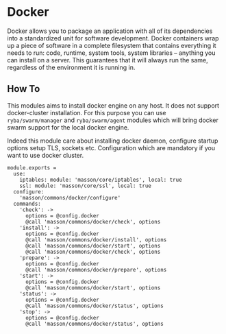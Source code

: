 
# Docker

Docker allows you to package an application with all of its dependencies into a
standardized unit for software development. Docker containers wrap up a piece of
software in a complete filesystem that contains everything it needs to run:
code, runtime, system tools, system libraries – anything you can install on a
server. This guarantees that it will always run the same, regardless of the
environment it is running in. 

## How To

This modules aims to install docker engine on any host. It does not support docker-cluster
installation. For this purpose you can use `ryba/swarm/manager` and `ryba/swarm/agent`
modules which will bring docker swarm support for the local docker engine.

Indeed this module care about installing docker daemon, configure startup options
setup TLS, sockets etc. Configuration which are mandatory if you want to use docker cluster.

    module.exports =
      use:
        iptables: module: 'masson/core/iptables', local: true
        ssl: module: 'masson/core/ssl', local: true
      configure:
        'masson/commons/docker/configure'
      commands:
        'check': ->
          options = @config.docker
          @call 'masson/commons/docker/check', options
        'install': ->
          options = @config.docker
          @call 'masson/commons/docker/install', options
          @call 'masson/commons/docker/start', options
          @call 'masson/commons/docker/check', options
        'prepare': ->
          options = @config.docker
          @call 'masson/commons/docker/prepare', options
        'start': ->
          options = @config.docker
          @call 'masson/commons/docker/start', options
        'status': ->
          options = @config.docker
          @call 'masson/commons/docker/status', options
        'stop': ->
          options = @config.docker
          @call 'masson/commons/docker/status', options
